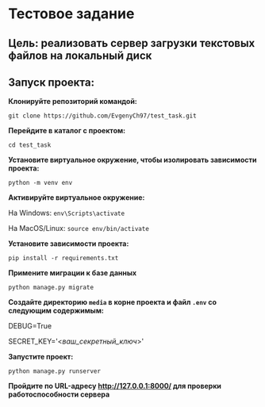 # Тестовое задание
## Цель: реализовать сервер загрузки текстовых файлов на локальный диск

## Запуск проекта:

**Клонируйте репозиторий командой:**

```git clone https://github.com/EvgenyCh97/test_task.git```

**Перейдите в каталог с проектом:**

```cd test_task```

**Установите виртуальное окружение, чтобы изолировать зависимости проекта:**

```python -m venv env```

**Активируйте виртуальное окружение:**

На Windows: ```env\Scripts\activate```

На MacOS/Linux: ```source env/bin/activate```

**Установите зависимости проекта:**

```pip install -r requirements.txt```

**Примените миграции к базе данных**

```python manage.py migrate```

**Создайте директорию ```media``` в корне проекта и файл ```.env``` со следующим содержимым:**

DEBUG=True

SECRET_KEY='<*ваш_секретный_ключ*>'

**Запустите проект:**

```python manage.py runserver```

**Пройдите по URL-адресу http://127.0.0.1:8000/ для проверки работоспособности сервера**
